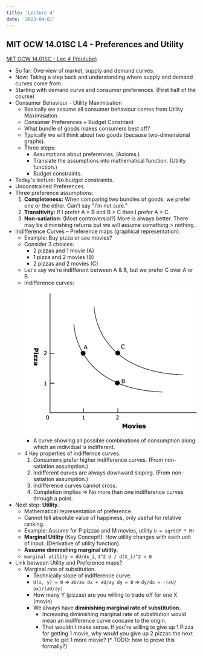 ```yaml
---
title: 'Lecture 4'
date: '2023-04-01'
---
```


## MIT OCW 14.01SC L4 - Preferences and Utility

[MIT OCW 14.01SC - Lec 4 (Youtube)](https://www.youtube.com/watch?v=9kH0x7V_0Ig&list=PL61533C166E8B0028&index=4)

- So far: Overview of market, supply and demand curves.
- Now: Taking a step back and understanding where supply and demand curves come from.
- Starting with demand curve and consumer preferences. (First half of the course)
- Consumer Behaviour - Utility Maximisation
  - Basically we assume all consumer behaviour comes from Utility Maximisation.
  - Consumer Preferences + Budget Constriant
  - What bundle of goods makes consumers best off?
  - Typically we will think about two goods (because two-dimensional graphs).
  - Three steps:
    - Assumptions about preferences. (Axioms.)
    - Translate the assumptions into mathematical function. (Utility function.)
    - Budget constraints.
- Today's lecture: No budget constraints.
- Unconstrained Preferences.
- Three preference assumptions:
  1. **Completeness:** When comparing two bundles of goods, we prefer one or the other. Can't say "I'm not sure."
  2. **Transitivity:** If I prefer A > B and B > C then I prefer A > C.
  3. **Non-satiation:** (Most controversial?) More is always better. There may be diminishing returns but we will assume something > nothing.
- Indifference Curves – Preference maps (graphical representation).
  - Example: Buy pizza or see movies?
  - Consider 3 choices:
    - 2 pizzas and 1 movie (A)
    - 1 pizza and 2 movies (B)
    - 2 pizzas and 2 movies (C)
  - Let's say we're indifferent between A & B, but we prefer C over A or B.
  - Indifference curves: ![indifference curve passing between A and B, C is on a different curve](/notes/econ-indifference-curves.png)
    - A curve showing all possible combinations of consumption along which an individual is indifferent.
  - 4 Key properties of indiffernce curves.
    1. Consumers prefer higher indifference curves. (From non-satiation assumption.)
    2. Indifferent curves are always downward sloping. (From non-satiation assumption.)
    3. Indifference curves cannot cross.
    4. Completion implies => No more than one indifference curves through a point.
- Next step: **Utility**.
  - Mathematical representation of preference.
  - Cannot tell absolute value of happiness, only useful for relative ranking.
  - Example: Assume for P pizzas and M movies, utility `U = sqrt(P * M)`
  - **Marginal Utility** (Key Concept!): How utility changes with each unit of input. (Derivative of utility function).
  - **Assume diminishing marginal utility.**
  - `marginal utility = dU/dx_i`, `d^2 U / d(X_i)^2 < 0`
- Link between Utility and Preference maps?
  - Marginal rate of substitution.
    - Technically slope of indifference curve.
    - `U(x, y) = 0` => `∂U/∂x dx + ∂U/∂y dy = 0` => `dy/dx = -(∂U/∂x)/(∂U/∂y)`
    - How many Y (pizzas) are you willing to trade off for one X (movie)
    - We always have **diminishing marginal rate of substitution.**
      - Increasing diminishing marginal rate of substitution would mean an indifference curve concave to the origin.
      - That wouldn't make sense. If you're willing to give up 1 Pizza for getting 1 movie, why would you give up 2 pizzas the next time to get 1 more movie? (* TODO: how to prove this formally?)